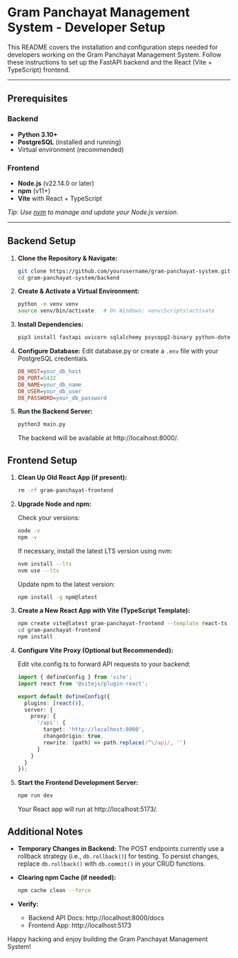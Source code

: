 # Gram Panchayat Management System - Developer Setup

This README covers the installation and configuration steps needed for developers working on the Gram Panchayat Management System. Follow these instructions to set up the FastAPI backend and the React (Vite + TypeScript) frontend.

---

## Prerequisites

### Backend
- **Python 3.10+**
- **PostgreSQL** (installed and running)
- Virtual environment (recommended)

### Frontend
- **Node.js** (v22.14.0 or later)
- **npm** (v11+)
- **Vite** with React + TypeScript

*Tip: Use [nvm](https://github.com/nvm-sh/nvm) to manage and update your Node.js version.*

---

## Backend Setup

1. **Clone the Repository & Navigate:**
   ```bash
   git clone https://github.com/yourusername/gram-panchayat-system.git
   cd gram-panchayat-system/backend
   ```

2. **Create & Activate a Virtual Environment:**
   ```bash
   python -m venv venv
   source venv/bin/activate   # On Windows: venv\Scripts\activate
   ```

3. **Install Dependencies:**
   ```bash
   pip3 install fastapi uvicorn sqlalchemy psycopg2-binary python-dotenv
   ```

4. **Configure Database:**
   Edit database.py or create a `.env` file with your PostgreSQL credentials.
   ```ini
   DB_HOST=your_db_host
   DB_PORT=5432
   DB_NAME=your_db_name
   DB_USER=your_db_user
   DB_PASSWORD=your_db_password
   ```

5. **Run the Backend Server:**
   ```bash
   python3 main.py
   ```

   The backend will be available at http://localhost:8000/.

## Frontend Setup

1. **Clean Up Old React App (if present):**
   ```bash
   rm -rf gram-panchayat-frontend
   ```

2. **Upgrade Node and npm:**
   
   Check your versions:
   ```bash
   node -v
   npm -v
   ```
   
   If necessary, install the latest LTS version using nvm:
   ```bash
   nvm install --lts
   nvm use --lts
   ```
   
   Update npm to the latest version:
   ```bash
   npm install -g npm@latest
   ```

3. **Create a New React App with Vite (TypeScript Template):**
   ```bash
   npm create vite@latest gram-panchayat-frontend --template react-ts
   cd gram-panchayat-frontend
   npm install
   ```

4. **Configure Vite Proxy (Optional but Recommended):**
   
   Edit vite.config.ts to forward API requests to your backend:
   ```ts
   import { defineConfig } from 'vite';
   import react from '@vitejs/plugin-react';

   export default defineConfig({
     plugins: [react()],
     server: {
       proxy: {
         '/api': {
           target: 'http://localhost:8000',
           changeOrigin: true,
           rewrite: (path) => path.replace(/^\/api/, '')
         }
       }
     }
   });
   ```

5. **Start the Frontend Development Server:**
   ```bash
   npm run dev
   ```
   
   Your React app will run at http://localhost:5173/.

## Additional Notes

- **Temporary Changes in Backend:**
  The POST endpoints currently use a rollback strategy (i.e., `db.rollback()`) for testing. To persist changes, replace `db.rollback()` with `db.commit()` in your CRUD functions.

- **Clearing npm Cache (if needed):**
  ```bash
  npm cache clean --force
  ```

- **Verify:**
  - Backend API Docs: http://localhost:8000/docs
  - Frontend App: http://localhost:5173

Happy hacking and enjoy building the Gram Panchayat Management System!
